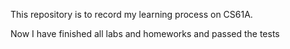 This repository is to record my learning process on CS61A.

Now I have finished all labs and homeworks and passed the tests
